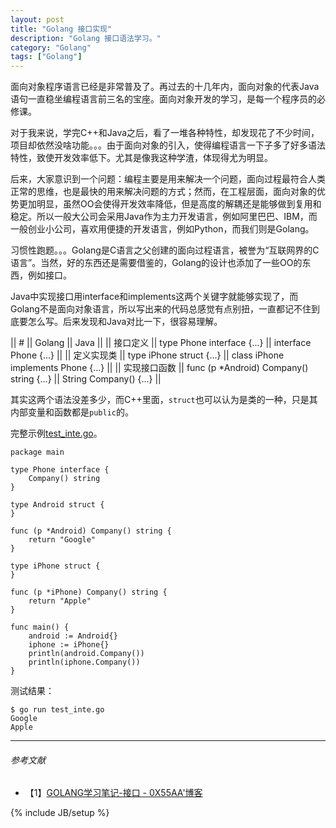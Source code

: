 ```yaml
---
layout: post
title: "Golang 接口实现"
description: "Golang 接口语法学习。"
category: "Golang"
tags: ["Golang"]
---
```


面向对象程序语言已经是非常普及了。再过去的十几年内，面向对象的代表Java语句一直稳坐编程语言前三名的宝座。面向对象开发的学习，是每一个程序员的必修课。

对于我来说，学完C++和Java之后，看了一堆各种特性，却发现花了不少时间，项目却依然没啥功能。。。由于面向对象的引入，使得编程语言一下子多了好多语法特性，致使开发效率低下。尤其是像我这种学渣，体现得尤为明显。

后来，大家意识到一个问题：编程主要是用来解决一个问题，面向过程最符合人类正常的思维，也是最快的用来解决问题的方式；然而，在工程层面，面向对象的优势更加明显，虽然OO会使得开发效率降低，但是高度的解耦还是能够做到复用和稳定。所以一般大公司会采用Java作为主力开发语言，例如阿里巴巴、IBM，而一般创业小公司，喜欢用便捷的开发语言，例如Python，而我们则是Golang。

习惯性跑题。。。Golang是C语言之父创建的面向过程语言，被誉为“互联网界的C语言”。当然，好的东西还是需要借鉴的，Golang的设计也添加了一些OO的东西，例如接口。

Java中实现接口用interface和implements这两个关键字就能够实现了，而Golang不是面向对象语言，所以写出来的代码总感觉有点别扭，一直都记不住到底要怎么写。后来发现和Java对比一下，很容易理解。

|| # || Golang || Java ||
|| 接口定义 || type Phone interface {...} || interface Phone {...} ||
|| 定义实现类 || type iPhone struct {...} || class iPhone implements Phone {...} ||
|| 实现接口函数 || func (p *Android) Company() string {...} || String Company() {...} ||

其实这两个语法没差多少，而C++里面，`struct`也可以认为是类的一种，只是其内部变量和函数都是`public`的。

完整示例[test_inte.go](https://github.com/mnhkahn/go_code/blob/master/test_inte.go)。

	package main

	type Phone interface {
		Company() string
	}
	
	type Android struct {
	}
	
	func (p *Android) Company() string {
		return "Google"
	}
	
	type iPhone struct {
	}
	
	func (p *iPhone) Company() string {
		return "Apple"
	}
	
	func main() {
		android := Android{}
		iphone := iPhone{}
		println(android.Company())
		println(iphone.Company())
	}

测试结果：

	$ go run test_inte.go
	Google
	Apple

---

###### *参考文献*
+ 【1】[GOLANG学习笔记-接口 - 0X55AA'博客](http://0x55aa.sinaapp.com/%E7%AE%97%E6%B3%95-%E7%BC%96%E7%A8%8B/659.html)

{% include JB/setup %}